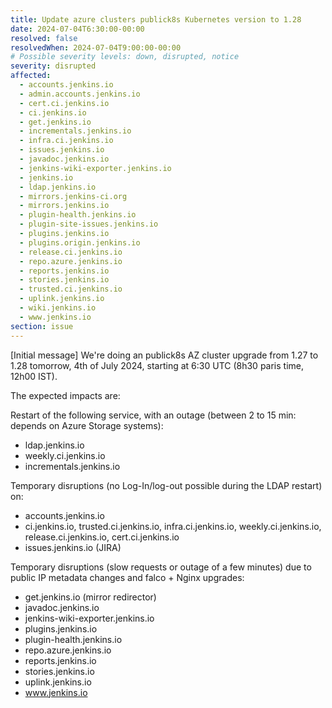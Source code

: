 ```yaml
---
title: Update azure clusters publick8s Kubernetes version to 1.28
date: 2024-07-04T6:30:00-00:00
resolved: false
resolvedWhen: 2024-07-04T9:00:00-00:00
# Possible severity levels: down, disrupted, notice
severity: disrupted
affected:
  - accounts.jenkins.io
  - admin.accounts.jenkins.io
  - cert.ci.jenkins.io
  - ci.jenkins.io
  - get.jenkins.io
  - incrementals.jenkins.io
  - infra.ci.jenkins.io
  - issues.jenkins.io
  - javadoc.jenkins.io
  - jenkins-wiki-exporter.jenkins.io
  - jenkins.io
  - ldap.jenkins.io
  - mirrors.jenkins-ci.org
  - mirrors.jenkins.io
  - plugin-health.jenkins.io
  - plugin-site-issues.jenkins.io
  - plugins.jenkins.io
  - plugins.origin.jenkins.io
  - release.ci.jenkins.io
  - repo.azure.jenkins.io
  - reports.jenkins.io
  - stories.jenkins.io
  - trusted.ci.jenkins.io
  - uplink.jenkins.io
  - wiki.jenkins.io
  - www.jenkins.io
section: issue
---
```

<!-- [Final Message]
The operation finished successfully at 9:35am UTC.

More details on <https://github.com/jenkins-infra/helpdesk/issues/3948#issuecomment-1991181964>. -->

[Initial message]
We're doing an publick8s AZ cluster upgrade from 1.27 to 1.28 tomorrow, 4th of July 2024, starting at 6:30 UTC (8h30 paris time, 12h00 IST).

The expected impacts are:

Restart of the following service, with an outage (between 2 to 15 min: depends on Azure Storage systems):

- ldap.jenkins.io
- weekly.ci.jenkins.io
- incrementals.jenkins.io

Temporary disruptions (no Log-In/log-out possible during the LDAP restart) on:

- accounts.jenkins.io
- ci.jenkins.io, trusted.ci.jenkins.io, infra.ci.jenkins.io, weekly.ci.jenkins.io, release.ci.jenkins.io, cert.ci.jenkins.io
- issues.jenkins.io (JIRA)

Temporary disruptions (slow requests or outage of a few minutes) due to public IP metadata changes and falco + Nginx upgrades:

- get.jenkins.io (mirror redirector)
- javadoc.jenkins.io
- jenkins-wiki-exporter.jenkins.io
- plugins.jenkins.io
- plugin-health.jenkins.io
- repo.azure.jenkins.io
- reports.jenkins.io
- stories.jenkins.io
- uplink.jenkins.io
- www.jenkins.io
